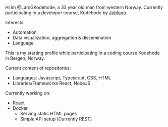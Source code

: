 Hi im @LarsGKodehode,
a 33 year old man from western Norway. Currently participating in a developer course, Kodehode by [Jobloop](https://jobloop.no/). 

Interests:
- Automation
- Data visualization, aggregation & dissemination
- Language

This is my starting profile while participating in a coding course Kodehode in Bergen, Norway.

Current content of repositories:
- Languages:
    Javascript, Typescript, CSS, HTML
- Libraries/Frameworks
    React, NodeJS
    
Currently working on:
- React
- Docker
    - Serving static HTML pages
    - Simple API setup (Currently REST)


<!---
LarsGKodehode/LarsGKodehode is a ✨ special ✨ repository because its `README.md` (this file) appears on your GitHub profile.
You can click the Preview link to take a look at your changes.
--->

